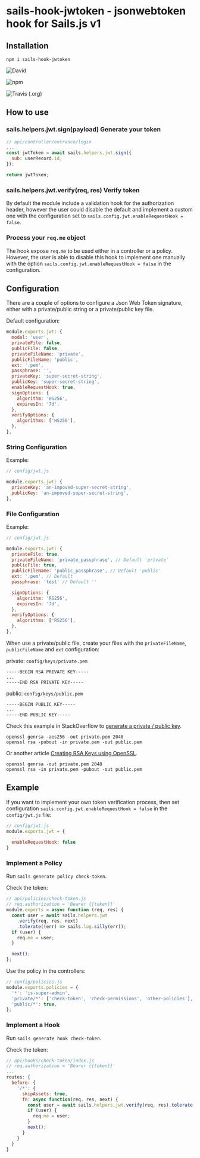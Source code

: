 # sails-hook-jwtoken - jsonwebtoken hook for Sails.js v1

## Installation

```
npm i sails-hook-jwtoken
```

![David](https://img.shields.io/david/jorgevrgs/sails-hook-jwtoken?style=for-the-badge)

![npm](https://img.shields.io/npm/v/sails-hook-jwtoken?style=for-the-badge)

![Travis (.org)](https://img.shields.io/travis/jorgevrgs/sails-hook-jwtoken?style=for-the-badge)

## How to use

### sails.helpers.jwt.sign(payload) Generate your token

```js
// api/controller/entrance/login
...
const jwtToken = await sails.helpers.jwt.sign({
  sub: userRecord.id,
});

return jwtToken;
```

### sails.helpers.jwt.verify(req, res) Verify token

By default the module include a validation hook for the authorization header, however the user could disable the default and implement a custom one with the configuration set to `sails.config.jwt.enableRequestHook = false`.

### Process your `req.me` object

The hook expose `req.me` to be used either in a controller or a policy. However, the user is able to disable this hook to implement one manually with the option `sails.config.jwt.enableRequestHook = false` in the configuration.

## Configuration

There are a couple of options to configure a Json Web Token signature, either with a private/public string or a private/public key file.

Default configuration:

```js
module.exports.jwt: {
  model: 'user',
  privateFile: false,
  publicFile: false,
  privateFileName: 'private',
  publicFileName: 'public',
  ext: '.pem',
  passphrase: '',
  privateKey: 'super-secret-string',
  publicKey: 'super-secret-string',
  enableRequestHook: true,
  signOptions: {
    algorithm: 'HS256',
    expiresIn: '7d',
  },
  verifyOptions: {
    algorithms: ['HS256'],
  },
},
```

### String Configuration

Example:

```js
// config/jwt.js

module.exports.jwt: {
  privateKey: 'an-impoved-super-secret-string',
  publicKey: 'an-impoved-super-secret-string',
},

```

### File Configuration

Example:

```js
// config/jwt.js

module.exports.jwt: {
  privateFile: true,
  privateFileName: 'private_passphrase', // Default 'private'
  publicFile: true,
  publicFileName: 'public_passphrase', // Default 'public'
  ext: '.pem', // Default
  passphrase: 'test' // Default ''

  signOptions: {
    algorithm: 'RS256',
    expiresIn: '7d',
  },
  verifyOptions: {
    algorithms: ['RS256'],
  },
},

```

When use a private/public file, create your files with the `privateFileName`, `publicFileName` and `ext` configuration:

private: `config/keys/private.pem`

```
-----BEGIN RSA PRIVATE KEY-----
...
-----END RSA PRIVATE KEY-----
```

public: `config/keys/public.pem`

```
-----BEGIN PUBLIC KEY-----
...
-----END PUBLIC KEY-----

```

Check this example in StackOverflow to [generate a private / public key](https://stackoverflow.com/questions/40595895/how-can-i-generate-the-private-and-public-certificates-for-jwt-with-rs256-algori).

```
openssl genrsa -aes256 -out private.pem 2048
openssl rsa -pubout -in private.pem -out public.pem
```

Or another article [Creating RSA Keys using OpenSSL](https://www.scottbrady91.com/OpenSSL/Creating-RSA-Keys-using-OpenSSL).

```
openssl genrsa -out private.pem 2048
openssl rsa -in private.pem -pubout -out public.pem
```

## Example

If you want to implement your own token verification process, then set configuration `sails.config.jwt.enableRequestHook = false` in the `config/jwt.js` file:

```js
// config/jwt.js
module.exports.jwt = {
  ...
  enableRequestHook: false
}
```

### Implement a Policy

Run `sails generate policy check-token`.

Check the token:

```js
// api/policies/check-token.js
// req.authorization = 'Bearer {{token}}'
module.exports = async function (req, res) {
  const user = await sails.helpers.jwt
    .verify(req, res, next)
    .tolerate((err) => sails.log.silly(err));
  if (user) {
    req.me = user;
  }

  next();
};
```

Use the policy in the controllers:

```js
// config/policies.js
module.exports.policies = {
  '*': 'is-super-admin',
  'private/*': ['check-token', 'check-permissions', 'other-policies'],
  'public/*': true,
};
```

### Implement a Hook

Run `sails generate hook check-token`.

Check the token:

```js
// api/hooks/check-token/index.js
// req.authorization = 'Bearer {{token}}'
...
routes: {
  before: {
    '/*': {
      skipAssets: true,
      fn: async function(req, res, next) {
        const user = await sails.helpers.jwt.verify(req, res).tolerate((err) => sails.log.silly(err));
        if (user) {
          req.me = user;
        }
        next();
      }
    }
  }
}
```
